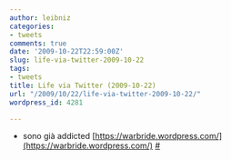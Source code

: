 ```yaml
---
author: leibniz
categories:
- tweets
comments: true
date: '2009-10-22T22:59:00Z'
slug: life-via-twitter-2009-10-22
tags:
- tweets
title: Life via Twitter (2009-10-22)
url: "/2009/10/22/life-via-twitter-2009-10-22/"
wordpress_id: 4281

---
```

* sono già addicted [https://warbride.wordpress.com/](https://warbride.wordpress.com/) [#](https://twitter.com/leibniz/statuses/5064898466)


